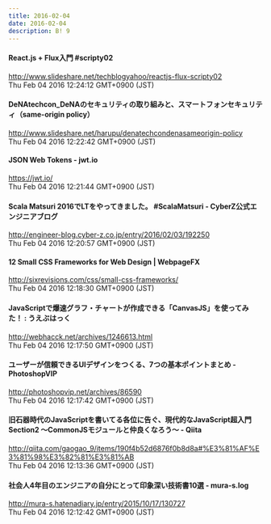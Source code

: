 ```yaml
---
title: 2016-02-04
date: 2016-02-04
description: B! 9
---
```


#### React.js + Flux入門 #scripty02
http://www.slideshare.net/techblogyahoo/reactjs-flux-scripty02<br>
Thu Feb 04 2016 12:24:12 GMT+0900 (JST)<br>


#### DeNAtechcon_DeNAのセキュリティの取り組みと、スマートフォンセキュリティ（same-origin policy）
http://www.slideshare.net/harupu/denatechcondenasameorigin-policy<br>
Thu Feb 04 2016 12:22:42 GMT+0900 (JST)<br>


#### JSON Web Tokens - jwt.io
https://jwt.io/<br>
Thu Feb 04 2016 12:21:44 GMT+0900 (JST)<br>


#### Scala Matsuri 2016でLTをやってきました。 #ScalaMatsuri - CyberZ公式エンジニアブログ
http://engineer-blog.cyber-z.co.jp/entry/2016/02/03/192250<br>
Thu Feb 04 2016 12:20:57 GMT+0900 (JST)<br>


#### 12 Small CSS Frameworks for Web Design | WebpageFX
http://sixrevisions.com/css/small-css-frameworks/<br>
Thu Feb 04 2016 12:18:30 GMT+0900 (JST)<br>


#### JavaScriptで爆速グラフ・チャートが作成できる「CanvasJS」を使ってみた！ : うえぶはっく
http://webhacck.net/archives/1246613.html<br>
Thu Feb 04 2016 12:17:50 GMT+0900 (JST)<br>


#### ユーザーが信頼できるUIデザインをつくる、7つの基本ポイントまとめ - PhotoshopVIP
http://photoshopvip.net/archives/86590<br>
Thu Feb 04 2016 12:17:42 GMT+0900 (JST)<br>


#### 旧石器時代のJavaScriptを書いてる各位に告ぐ、現代的なJavaScript超入門 Section2 ～CommonJSモジュールと仲良くなろう～ - Qiita
http://qiita.com/gaogao_9/items/190f4b52d6876f0b8d8a#%E3%81%AF%E3%81%98%E3%82%81%E3%81%AB<br>
Thu Feb 04 2016 12:13:36 GMT+0900 (JST)<br>


#### 社会人4年目のエンジニアの自分にとって印象深い技術書10選 - mura-s.log
http://mura-s.hatenadiary.jp/entry/2015/10/17/130727<br>
Thu Feb 04 2016 12:12:42 GMT+0900 (JST)<br>


